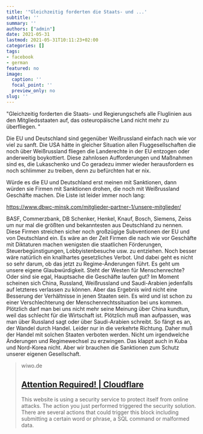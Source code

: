 ```yaml
---
title: '"Gleichzeitig forderten die Staats- und ...'
subtitle: ''
summary: ''
authors: ["admin"]
date: 2021-05-31
lastmod: 2021-05-31T10:11:23+02:00
categories: []
tags:
- facebook
- german
featured: no
image:
  caption: ''
  focal_point: ''
  preview_only: no
slug: ''
---
```

"Gleichzeitig forderten die Staats- und Regierungschefs alle Fluglinien aus den Mitgliedsstaaten auf, das osteuropäische Land nicht mehr zu überfliegen. "

Die EU und Deutschland sind gegenüber Weißrussland einfach nach wie vor viel zu sanft. Die USA hätte in gleicher Situation allen Fluggesellschaften die noch über Weißrussland fliegen die Landerechte in der EU entzogen oder anderweitig boykottiert. Diese zahnlosen Aufforderungen und Maßnahmen sind es, die Lukaschenko und Co geradezu immer wieder herausfordern es noch schlimmer zu treiben, denn zu befürchten hat er nix. 

Würde es die EU und Deutschland erst meinen mit Sanktionen, dann würden sie Firmen mit Sanktionen drohen, die noch mit Weißrussland Geschäfte machen. Die Liste ist leider immer noch lang:

https://www.dbwc-minsk.com/mitglieder-partner-1/unsere-mitglieder/

BASF, Commerzbank, DB Schenker, Henkel, Knauf, Bosch, Siemens, Zeiss um nur mal die größten und bekanntesten aus Deutschland zu nennen. Diese Firmen streichen sicher noch großzügige Subventionen der EU und von Deutschland ein. Es wäre an der Zeit Firmen die nach wie vor Geschäfte mit Diktaturen machen wenigsten die staatlichen Förderungen, Steuerbegünstigungen, Lobbyistenbesuche usw. zu entziehen. Noch besser wäre natürlich ein knallhartes gesetzliches Verbot. Und dabei geht es nicht so sehr darum, ob das jetzt zu Regime-Änderungen führt. Es geht um unsere eigene Glaubwürdigkeit. Steht der Westen für Menschenrechte? Oder sind sie egal, Hauptsache die Geschäfte laufen gut? Im Moment scheinen sich China, Russland, Weißrussland und Saudi-Arabien jedenfalls auf letzteres verlassen zu können. Aber das Ergebnis wird nicht eine Besserung der Verhältnisse in jenen Staaten sein.  Es wird und ist schon zu einer Verschlechterung der Menschenrechtssituation bei uns kommen. Plötzlich darf man bei uns nicht mehr seine Meinung über China kundtun, weil das schlecht für die Wirtschaft ist. Plötzlich muß man aufpassen, was man über Russland sagt oder über Saudi-Arabien schreibt. So fängt es an, der Wandel durch Handel. Leider nur in die verkehrte Richtung. Daher muß der Handel mit solchen Staaten verboten werden. Nicht um irgendwelche Änderungen und Regimewechsel zu erzwingen. Das klappt auch in Kuba und Nord-Korea nicht. Aber wir brauchen die Sanktionen zum Schutz unserer eigenen Gesellschaft.
> wiwo.de
> ## [Attention Required! | Cloudflare](https://www.wiwo.de/technologie/forschung/sanktionen-gegen-weissrussland-animation-zeigt-flugbeschraenkungen-ueber-belarus-sind-wirkungslos/27237820.html)
>
>This website is using a security service to protect itself from online attacks. The action you just performed triggered the security solution. There are several actions that could trigger this block including submitting a certain word or phrase, a SQL command or malformed data.


